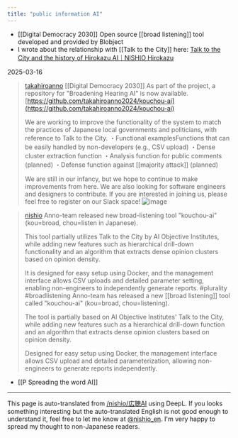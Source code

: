 ```yaml
---
title: "public information AI"
---
```


- [[Digital Democracy 2030]] Open source [[broad listening]] tool developed and provided by Blobject
- I wrote about the relationship with [[Talk to the City]] here: [Talk to the City and the history of Hirokazu AI｜NISHIO Hirokazu](https://note.com/nishiohirokazu/n/nb37adf96fe50)

2025-03-16
> [takahiroanno](https://x.com/takahiroanno/status/1901176284077867218) [[Digital Democracy 2030]] As part of the project, a repository for "Broadening Hearing AI" is now available.
>  [https://github.com/takahiroanno2024/kouchou-ai](https://github.com/takahiroanno2024/kouchou-ai)
>
>  We are working to improve the functionality of the system to match the practices of Japanese local governments and politicians, with reference to Talk to the City.
>  ・Functional examplesFunctions that can be easily handled by non-developers (e.g., CSV upload)
>  ・Dense cluster extraction function
>  ・Analysis function for public comments (planned)
>  ・Defense function against [[majority attack]] (planned)
>
>  We are still in our infancy, but we hope to continue to make improvements from here. We are also looking for software engineers and designers to contribute. If you are interested in joining us, please feel free to register on our Slack space!
>  ![image](https://gyazo.com/1b44643e3026b132e81dd15d96b38009/thumb/1000)

> [nishio](https://x.com/nishio/status/1901176284077867218) Anno-team released new broad-listening tool "kouchou-ai" (kou=broad, chou=listen in Japanese).
>
>  This tool partially utilizes Talk to the City by AI Objective Institutes, while adding new features such as hierarchical drill-down functionality and an algorithm that extracts dense opinion clusters based on opinion density.
>
>  It is designed for easy setup using Docker, and the management interface allows CSV uploads and detailed parameter setting, enabling non-engineers to independently generate reports.
>  #plurality #broadlistening
>  Anno-team has released a new [[broad listening]] tool called "kouchou-ai" (kou=broad, chou=listening).
>
>  The tool is partially based on AI Objective Institutes' Talk to the City, while adding new features such as a hierarchical drill-down function and an algorithm that extracts dense opinion clusters based on opinion density.
>
>  Designed for easy setup using Docker, the management interface allows CSV upload and detailed parameterization, allowing non-engineers to generate reports independently.


- [[P Spreading the word AI]]

---
This page is auto-translated from [/nishio/広聴AI](https://scrapbox.io/nishio/広聴AI) using DeepL. If you looks something interesting but the auto-translated English is not good enough to understand it, feel free to let me know at [@nishio_en](https://twitter.com/nishio_en). I'm very happy to spread my thought to non-Japanese readers.